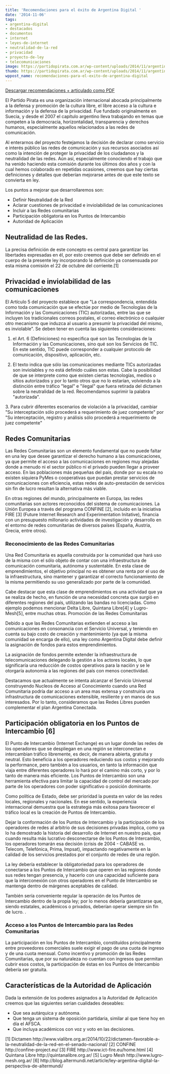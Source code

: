 ```yaml
---
title: 'Recomendaciones para el éxito de Argentina Digital '
date: '2014-11-06'
tags:
- argentina-digital
- destacados
- documentos
- internet
- leyes-de-internet
- neutralidad-de-la-red
- privacidad
- proyecto-de-ley
- telecomunicaciones
image: https://partidopirata.com.ar/wp-content/uploads/2014/11/argentina-digital.png
thumb: https://partidopirata.com.ar/wp-content/uploads/2014/11/argentina-digital-150x150.png
wppost_name: recomendaciones-para-el-exito-de-argentina-digital
---
```


<a href="http://wiki.partidopirata.com.ar/images/d/d0/Argentina-digital.pdf" target="_blank">Descargar recomendaciones + articulado como PDF</a>

El Partido Pirata es una organización internacional abocada principalmente a la defensa y promoción de la cultura libre, el libre acceso a la cultura e información y la defensa de la privacidad. Fue fundado originalmente en Suecia, y desde el 2007 el capítulo argentino lleva trabajando en temas que competen a la democracia, horizontalidad, transparencia y derechos humanos, especialmente aquellos relacionados a las redes de comunicación.

Al enterarnos del proyecto festejamos la decisión de declarar como servicio e interés público las redes de comunicación y sus recursos asociados así como la intención de proteger la privacidad de los ciudadanos y la neutralidad de las redes. Aún así, especialmente conociendo el trabajo que ha venido haciendo esta comisión durante los últimos dos años y con la cual hemos colaborado en repetidas ocasiones, creemos que hay ciertas definiciones y detalles que deberían mejorarse antes de que este texto se convierta en ley.

Los puntos a mejorar que desarrollaremos son:
<ul>
	<li>Definir Neutralidad de la Red</li>
	<li>Aclarar cuestiones de privacidad e inviolabilidad de las comunicaciones</li>
	<li>Incluir a las Redes comunitarias</li>
	<li>Participación obligatoria en los Puntos de Intercambio</li>
	<li>Autoridad de Aplicación</li>
</ul>
<h2>Neutralidad de las Redes.</h2>
La precisa definición de este concepto es central para garantizar las libertades expresadas en él, por esto creemos que debe ser definido en el cuerpo de la presente ley incorporando la definición ya consensuada por esta misma comisión el 22 de octubre del corriente.[1]
<h2>Privacidad e inviolabilidad de las comunicaciones</h2>
El Artículo 5 del proyecto establece que "La correspondencia, entendida como toda comunicación que se efectúe por medio de Tecnologías de la Información y las Comunicaciones (TIC) autorizadas, entre las que se incluyen los tradicionales correos postales, el correo electrónico o cualquier otro mecanismo que induzca al usuario a presumir la privacidad del mismo, es inviolable". Se deben tener en cuenta las siguientes consideraciones:

1. el Art. 6 (Definiciones) no especifica qué son las Tecnologías de la Información y las Comunicaciones, sino qué son los Servicios de TIC. En este sentido, TIC puede corresponder a cualquier protocolo de comunicación, dispositivo, aplicación, etc.

2. El texto indica que sólo las comunicaciones mediante TICs autorizadas son inviolables y no está definido cuáles son estas. Cabe la posibilidad de que se interprete como que existen ciertas tecnologías, medios o sitios autorizados y por lo tanto otros que no lo estarían, volviendo a la distinción entre tráfico "legal" e "ilegal" que fuera retirada del dictamen sobre la neutralidad de la red. Recomendamos suprimir la palabra "autorizada".
<div>3. Para cubrir diferentes escenarios de violación a la privacidad, cambiar "Su interceptación sólo procederá a requerimiento de juez competente" por "Su interceptación, registro y análisis sólo procederá a requerimiento de juez competente"</div>
<h2>Redes Comunitarias</h2>
<div>Las Redes Comunitarias son un elemento fundamental que no puede faltar en una ley que desee garantizar el derecho humano a las comunicaciones, ya que permite el acceso a las comunicaciones en regiones muy alejadas donde a menudo ni el sector público ni el privado pueden llegar a proveer acceso. En las poblaciones más pequeñas del país, donde por su escala no existen siquiera PyMes o cooperativas que puedan prestar servicios de comunicaciones con eficiencia, estas redes de auto-prestación de servicios sin fin de lucro resultan la alternativa más viable.

En otras regiones del mundo, principalmente en Europa, las redes comunitarias son actores reconocidos del sistema de comunicaciones. La Unión Europea a través del programa CONFINE [2], incluído en la iniciativa FIRE [3] (Future Internet Research and Experimentation Initative), financia con un presupuesto millonario actividades de investigación y desarrollo en el entorno de redes comunitarias de diversos países (España, Austria, Grecia, entre otros).</div>
<h3>Reconocimiento de las Redes Comunitarias</h3>
<p>Una Red Comunitaria es aquella construída por la comunidad que hará uso de la misma con el sólo objeto de contar con una infraestructura de comunicación comunitaria, autónoma y sustentable. En esta clase de emprendimientos, el objetivo principal no es obtener una renta por el uso de la infraestructura, sino mantener y garantizar el correcto funcionamiento de la misma permitiendo su uso generalizado por parte de la comunidad.

Cabe destacar que esta clase de emprendimientos es una actividad que ya se realiza de hecho, en función de una necesidad concreta que surgió en diferentes regiones del país, utilizando las bandas no licenciadas. Como ejemplo podemos mencionar Delta Libre, Quintana Libre[4] y Lugro-Mesh[5], entre muchas otras.
Promoción de las Redes Comunitarias

Debido a que las Redes Comunitarias extienden el acceso a las comunicaciones en consonancia con el Servicio Universal, y teniendo en cuenta su bajo costo de creación y mantenimiento (ya que la misma comunidad se encarga de ello), una ley como Argentina Digital debe definir la asignación de fondos para estos emprendimientos.

La asignación de fondos permite extender la infraestructura de telecomunicaciones delegando la gestión a los actores locales, lo que significaría una reducción de costos operativos para la nación y se le otorgaría autonomía a las regiones del país con menos conectividad.

Destacamos que actualmente se intenta alcanzar el Servicio Universal construyendo Nucleos de Acceso al Conocimiento cuando una Red Comunitaria podría dar acceso a un area mas extensa y construiría una infrastructura de comunicaciones extensible, resiliente y en manos de sus interesados. Por lo tanto, consideramos que las Redes Libres pueden complementar el plan Argentina Conectada.

</p>

<h2>Participación obligatoria en los Puntos de Intercambio [6]</h2>
<p>El Punto de Intercambio (Internet Exchange) es un lugar donde las redes de los operadores que se despliegan en una región se interconectan e intercambian tráfico libremente, es decir, de manera abierta, gratuita y neutral. Esto beneficia a los operadores reduciendo sus costos y mejorando la performance, pero también a los usuarios, en tanto la información que viaja entre diferentes operadores lo hará por el camino más corto, y por lo tanto de manera más eficiente. Los Puntos de Intercambio son una herramienta efectiva para limitar la capacidad de control del mercado por parte de los operadores con poder significativo o posición dominante.

Como política de Estado, debe ser prioridad la puesta en valor de las redes locales, regionales y nacionales. En ese sentido, la experiencia internacional demuestra que la estrategia más exitosa para favorecer el tráfico local es la creación de Puntos de Intercambio.

Dejar la conformación de los Puntos de Intercambio y la participación de los operadores de redes al arbitrio de sus decisiones privadas implica, como ya lo ha demostrado la historia del desarrollo de Internet en nuestro país, que cuando resulta más lucrativo desconectarse de los Puntos de Intercambio, los operadores tomarán esa decisión (crisis de 2004 - CABASE vs. Telecom, Telefónica, Prima, Impsat), impactando negativamente en la calidad de los servicios prestados por el conjunto de redes de una región.

La ley debería establecer la obligatoriedad para los operadores de conectarse a los Puntos de Intercambio que operen en las regiones donde sus redes tengan presencia, y hacerlo con una capacidad suficiente para que la interconexión con otros operadores en el Punto de Intercambio se mantenga dentro de márgenes aceptables de calidad.

También sería conveniente regular la operación de los Puntos de Intercambio dentro de la propia ley; por lo menos debería garantizarse que, siendo estatales, académicos o privados, deberían operar siempre sin fin de lucro. .</p>

<h3>Acceso a los Puntos de Intercambio para las Redes Comunitarias</h3>
<p>La participación en los Puntos de Intercambio, constituídos principalmente entre proveedores comerciales suele exigir el pago de una cuota de ingreso y de una cuota mensual. Como incentivo y promoción de las Redes Comunitarias, que por su naturaleza no cuentan con ingresos que permitan cubrir esos costos, la participación de éstas en los Puntos de Intercambio debería ser gratuita.</p>

<h2>Características de la Autoridad de Aplicación</h2>
Dada la extensión de los poderes asignados a la Autoridad de Aplicación creemos que las siguientes serian cualidades deseables:
<ul>
	<li>Que sea autárquica y autónoma.</li>
	<li>Que tenga un sistema de oposición partidaria, similar al que tiene hoy en día el AFSCA.</li>
	<li>Que incluya académicos con voz y voto en las decisiones.</li>
</ul>
[1] Dictamen http://www.vialibre.org.ar/2014/10/22/dictamen-favorable-a-la-neutralidad-de-la-red-en-el-senado-nacional/
[2] CONFINE http://confine-project.eu/
[3] FIRE http://www.ict-fire.eu/home.html
[4] Quintana Libre http://quintanalibre.org.ar/
[5] Lugro Mesh http://www.lugro-mesh.org.ar/
[6] http://blog.altermundi.net/article/ley-argentina-digital-la-perspectiva-de-altermundi/
